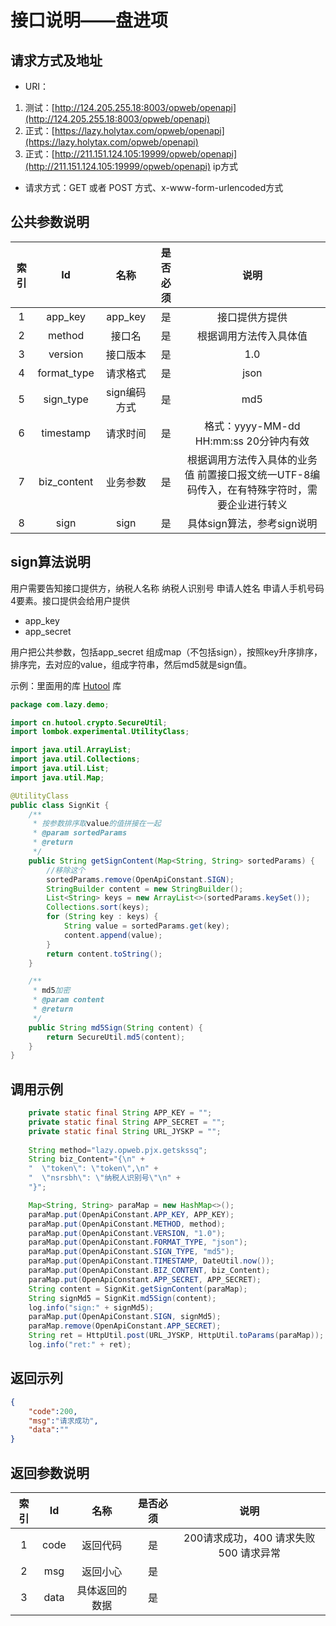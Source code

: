 # 接口说明——盘进项
## 请求方式及地址
 - URI：
 1. 测试：[http://124.205.255.18:8003/opweb/openapi](http://124.205.255.18:8003/opweb/openapi)
 2. 正式：[https://lazy.holytax.com/opweb/openapi](https://lazy.holytax.com/opweb/openapi)
 3. 正式：[http://211.151.124.105:19999/opweb/openapi](http://211.151.124.105:19999/opweb/openapi)  ip方式

 - 请求方式：GET 或者 POST 方式、x-www-form-urlencoded方式

## 公共参数说明
| 索引 |     Id      |     名称     | 是否必须 |                             说明                             |
| :--: | :---------: | :----------: | :------: | :----------------------------------------------------------: |
|  1   |   app_key   |   app_key    |    是    |                        接口提供方提供                        |
|  2   |   method    |    接口名    |    是    |                    根据调用方法传入具体值                    |
|  3   |   version   |   接口版本   |    是    |                             1.0                              |
|  4   | format_type |   请求格式   |    是    |                             json                             |
|  5   |  sign_type  | sign编码方式 |    是    |                             md5                              |
|  6   |  timestamp  |   请求时间   |    是    |            格式：yyyy-MM-dd HH:mm:ss 20分钟内有效            |
|  7   | biz_content |   业务参数   |    是    | 根据调用方法传入具体的业务值  前置接口报文统一UTF-8编码传入，在有特殊字符时，需要企业进行转义 |
|  8   |    sign     |     sign     |    是    |                  具体sign算法，参考sign说明                  |

## sign算法说明
用户需要告知接口提供方，纳税人名称 纳税人识别号 申请人姓名 申请人手机号码4要素。接口提供会给用户提供
 - app_key
 - app_secret 

用户把公共参数，包括app_secret 组成map（不包括sign），按照key升序排序，排序完，去对应的value，组成字符串，然后md5就是sign值。

示例：里面用的库 [Hutool](https://www.hutool.cn/docs/) 库

```java
package com.lazy.demo;

import cn.hutool.crypto.SecureUtil;
import lombok.experimental.UtilityClass;

import java.util.ArrayList;
import java.util.Collections;
import java.util.List;
import java.util.Map;

@UtilityClass
public class SignKit {
    /**
     * 按参数排序取value的值拼接在一起
     * @param sortedParams
     * @return
     */
    public String getSignContent(Map<String, String> sortedParams) {
        //移除这个
        sortedParams.remove(OpenApiConstant.SIGN);
        StringBuilder content = new StringBuilder();
        List<String> keys = new ArrayList<>(sortedParams.keySet());
        Collections.sort(keys);
        for (String key : keys) {
            String value = sortedParams.get(key);
            content.append(value);
        }
        return content.toString();
    }

    /**
     * md5加密
     * @param content
     * @return
     */
    public String md5Sign(String content) {
        return SecureUtil.md5(content);
    }  
}
```

## 调用示例
```java
	private static final String APP_KEY = "";
    private static final String APP_SECRET = "";
    private static final String URL_JYSKP = "";
    
	String method="lazy.opweb.pjx.getskssq";
	String biz_Content="{\n" +
	"  \"token\": \"token\",\n" +
	"  \"nsrsbh\": \"纳税人识别号\"\n" +
	"}";

	Map<String, String> paraMap = new HashMap<>();
    paraMap.put(OpenApiConstant.APP_KEY, APP_KEY);
    paraMap.put(OpenApiConstant.METHOD, method);
    paraMap.put(OpenApiConstant.VERSION, "1.0");
    paraMap.put(OpenApiConstant.FORMAT_TYPE, "json");
    paraMap.put(OpenApiConstant.SIGN_TYPE, "md5");
    paraMap.put(OpenApiConstant.TIMESTAMP, DateUtil.now());
    paraMap.put(OpenApiConstant.BIZ_CONTENT, biz_Content);
    paraMap.put(OpenApiConstant.APP_SECRET, APP_SECRET);
    String content = SignKit.getSignContent(paraMap);
    String signMd5 = SignKit.md5Sign(content);
    log.info("sign:" + signMd5);
    paraMap.put(OpenApiConstant.SIGN, signMd5);
    paraMap.remove(OpenApiConstant.APP_SECRET);
    String ret = HttpUtil.post(URL_JYSKP, HttpUtil.toParams(paraMap));
    log.info("ret:" + ret);
```

## 返回示列
```json
{
	"code":200,
	"msg":"请求成功",
	"data":""
}
```

## 返回参数说明

| 索引 |  Id  |      名称      | 是否必须 |                  说明                  |
| :--: | :--: | :------------: | :------: | :------------------------------------: |
|  1   | code |    返回代码    |    是    | 200请求成功，400 请求失败 500 请求异常 |
|  2   | msg  |    返回小心    |    是    |                                        |
|  3   | data | 具体返回的数据 |    是    |                                        |